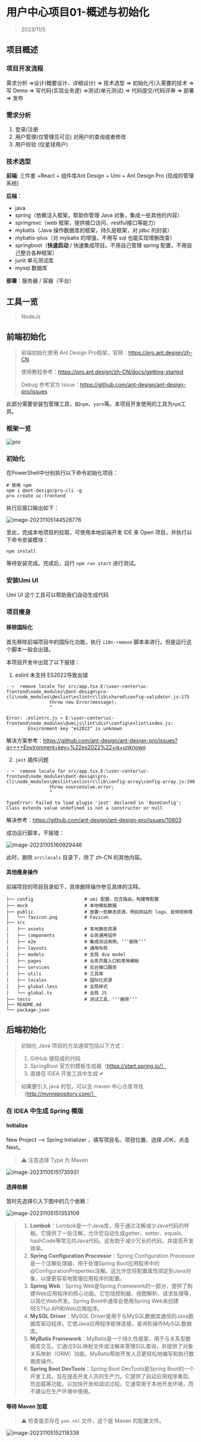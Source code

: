 # 用户中心项目01-概述与初始化

> 2023/11/5

## 项目概述

### 项目开发流程

需求分析 =>设计(概要设计、详细设计) => 技术选型  =>
初始化/引入需要的技术 => 写 Demo => 写代码(实现业务逻) =>测试(单元测试) => 代码提交/代码评审 => 部署 => 发布

### 需求分析

1. 登录/注册
2. 用户管理(仅管理员可见) 对用户的查询或者修改
3. 用户校验 (仅星球用户)

### 技术选型

**前端**: 三件套 +React + 组件库Ant Design + Umi + Ant Design Pro (现成的管理系统)

**后端**：

- java
- spring（依赖注入框架，帮助你管理 Java 对象，集成一些其他的内容）
- springmvc（web 框架，提供接口访问、restful接口等能力）
- mybatis（Java 操作数据库的框架，持久层框架，对 jdbc 的封装）
- mybatis-plus（对 mybatis 的增强，不用写 sql 也能实现增删改查）
- springboot（**快速启动** / 快速集成项目。不用自己管理 spring 配置，不用自己整合各种框架）
- junit 单元测试库
- mysql 数据库

**部署**：服务器 / 容器（平台）





## 工具一览

> NodeJs





## 前端初始化

> 前端初始化使用 Ant Design Pro框架，官网：https://pro.ant.design/zh-CN
>
> 使用教程参考：https://pro.ant.design/zh-CN/docs/getting-started
>
> Debug 参考官方 Issue：https://github.com/ant-design/ant-design-pro/issues

此部分需要安装包管理工具，如`npm`、`yarn`等。本项目开发使用的工具为`npm`工具。

### 框架一览

![pro](https://typora-1308640872.cos.ap-beijing.myqcloud.com/img/yuque_diagram.jpg)

### 初始化

在PowerShell中分别执行以下命令初始化项目：

```shell
# 使用 npm
npm i @ant-design/pro-cli -g
pro create uc-frontend
```

执行后窗口输出如下：

![image-20231105144528776](https://typora-1308640872.cos.ap-beijing.myqcloud.com/img/image-20231105144528776.png)

至此，完成本地项目的拉取，可使用本地前端开发 IDE 来 Open 项目，并执行以下命令安装模块：

```shell
npm install
```

等待安装完成。完成后，运行 `npm run start` 进行测试。

### 安装Umi UI

Umi UI 这个工具可以帮助我们自动生成代码



### 项目瘦身

#### 移除国际化

首先移除前端项目中的国际化功能，执行 `i18n-remove` 脚本来进行。但是运行这个脚本一般会出错。

本项目开发中出现了以下报错：

1. eslint 未支持 ES2022导致出错

```shell
- ✂️  remove locale for src/app.tsx.E:\user-center\uc-frontend\node_modules\@ant-design\pro-cli\node_modules\@eslint\eslintrc\lib\shared\config-validator.js:175
                throw new Error(message);
                ^

Error: .eslintrc.js » E:\user-center\uc-frontend\node_modules\@umijs\lint\dist\config\eslint\index.js:
        Environment key "es2022" is unknown

```

解决方案参考：https://github.com/ant-design/ant-design-pro/issues?q=+++Environment+key+%22es2022%22+is+unknown

2. `jest` 插件问题

```shell
- ✂️  remove locale for src/app.tsx.E:\user-center\uc-frontend\node_modules\@ant-design\pro-cli\node_modules\@eslint\eslintrc\lib\config-array\config-array.js:198
                throw sourceValue.error;
                ^

TypeError: Failed to load plugin 'jest' declared in 'BaseConfig': Class extends value undefined is not a constructor or null

```

解决参考：https://github.com/ant-design/ant-design-pro/issues/10803

成功运行脚本，不报错：

![image-20231105160929446](https://typora-1308640872.cos.ap-beijing.myqcloud.com/img/image-20231105160929446.png)

此时，删除 `src\locals` 目录下，除了 zh-CN 的其他内容。

#### 其他瘦身操作

前端项目的项目目录如下，具体删除操作参见具体的注释。

```shell
├── config                   # umi 配置，包含路由，构建等配置
├── mock                     # 本地模拟数据
├── public					 # 放置一些静态资源，例如网站的 logo、音频视频等
│   └── favicon.png          # Favicon
├── src
│   ├── assets               # 本地静态资源
│   ├── components           # 业务通用组件
│   ├── e2e                  # 集成测试用例，‘’‘删除’‘’
│   ├── layouts              # 通用布局
│   ├── models               # 全局 dva model
│   ├── pages                # 业务页面入口和常用模板
│   ├── services             # 后台接口服务
│   ├── utils                # 工具库
│   ├── locales              # 国际化资源
│   ├── global.less          # 全局样式
│   └── global.ts            # 全局 JS
├── tests                    # 测试工具，‘’‘删除’‘’
├── README.md
└── package.json
```





## 后端初始化

> 初始化 Java 项目的方法通常包括以下方式：
>
> 1. GitHub 搜现成的代码
> 2. SpringBoot 官方的模板生成器（https://start.spring.io/）
> 3. 直接在 IDEA 开发工具中生成  ✔
>
> 如果要引入 java 的包，可以去 maven 中心仓库寻找（http://mvnrepository.com/）
>



### 在 IDEA 中生成 Spring 模版

#### Initialize

New Project --> Spring Initializer ，填写项目名、项目位置、选择 JDK，点击 Next。

> :warning: 注意选择 Type 为 Maven

![image-20231105151735931](https://typora-1308640872.cos.ap-beijing.myqcloud.com/img/image-20231105151735931.png)



#### 选择依赖

暂时先选择引入下图中的几个依赖：

![image-20231105151353109](https://typora-1308640872.cos.ap-beijing.myqcloud.com/img/image-20231105151353109.png)

> 1. **Lombok**：Lombok是一个Java库，用于通过注解减少Java代码的样板。它提供了一些注解，允许您自动生成getter、setter、equals、hashCode等常见的Java代码。这有助于减少冗长的代码，并提高开发效率。
> 2. **Spring Configuration Processor**：Spring Configuration Processor是一个注解处理器，用于处理Spring Boot应用程序中的@ConfigurationProperties注解。这允许您将配置属性绑定到Java对象，以便更容易地管理应用程序的配置。
> 3. **Spring Web**：Spring Web是Spring Framework的一部分，提供了构建Web应用程序的核心功能。它包括控制器、视图解析、请求处理等，以简化Web开发。Spring Boot中通常会使用Spring Web来创建RESTful API和Web应用程序。
> 4. **MySQL Driver**：MySQL Driver是用于与MySQL数据库通信的Java数据库驱动程序。它使Java应用程序能够连接、查询和操作MySQL数据库。
> 5. **MyBatis Framework**：MyBatis是一个持久性框架，用于与关系型数据库交互。它通过SQL映射文件或注解来管理SQL查询，并提供了对象关系映射（ORM）功能。MyBatis帮助开发人员更轻松地编写和执行数据库操作。
> 6. **Spring Boot DevTools**：Spring Boot DevTools是Spring Boot的一个开发工具，旨在提高开发人员的生产力。它提供了自动应用程序重启、热加载等功能，以加快开发和调试过程。它通常用于本地开发环境，而不建议在生产环境中使用。

#### 等待 Maven 加载

> :warning: 检查是否存在 `pom.xml` 文件，这个是 Maven 的配置文件。

![image-20231105152118338](https://typora-1308640872.cos.ap-beijing.myqcloud.com/img/image-20231105152118338.png)









